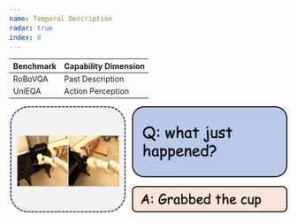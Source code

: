 ```yaml
---
name: Temporal Description
radar: true
index: 8
---
```


<div class="row">
<div class="col-8">

| **Benchmark** | **Capability Dimension** |
| ------------- | ------------------------ |
| RoBoVQA       | Past Description         |
| UniEQA        | Action Perception        |

</div>

<div class="col-4">

![alt text](temporaldescription.png)

</div>

</div>
